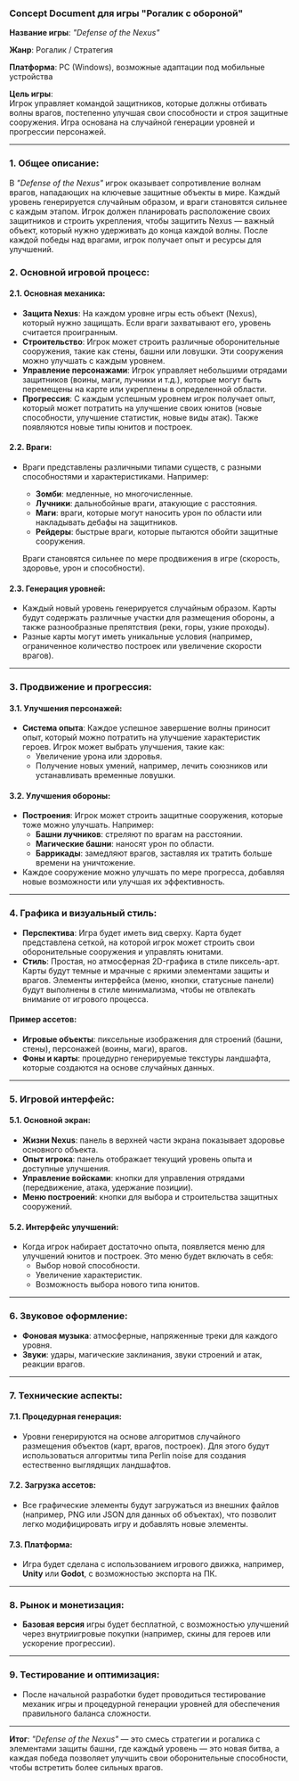 ### Concept Document для игры "Рогалик с обороной"

**Название игры**: *"Defense of the Nexus"*

**Жанр**: Рогалик / Стратегия

**Платформа**: PC (Windows), возможные адаптации под мобильные устройства

**Цель игры**:  
Игрок управляет командой защитников, которые должны отбивать волны врагов, постепенно улучшая свои способности и строя защитные сооружения. Игра основана на случайной генерации уровней и прогрессии персонажей.

---

### 1. **Общее описание**:

В *"Defense of the Nexus"* игрок оказывает сопротивление волнам врагов, нападающих на ключевые защитные объекты в мире. Каждый уровень генерируется случайным образом, и враги становятся сильнее с каждым этапом. Игрок должен планировать расположение своих защитников и строить укрепления, чтобы защитить Nexus — важный объект, который нужно удерживать до конца каждой волны. После каждой победы над врагами, игрок получает опыт и ресурсы для улучшений.

### 2. **Основной игровой процесс**:

#### 2.1. **Основная механика**:

- **Защита Nexus**: На каждом уровне игры есть объект (Nexus), который нужно защищать. Если враги захватывают его, уровень считается проигранным.
- **Строительство**: Игрок может строить различные оборонительные сооружения, такие как стены, башни или ловушки. Эти сооружения можно улучшать с каждым уровнем.
- **Управление персонажами**: Игрок управляет небольшими отрядами защитников (воины, маги, лучники и т.д.), которые могут быть перемещены на карте или укреплены в определенной области.
- **Прогрессия**: С каждым успешным уровнем игрок получает опыт, который может потратить на улучшение своих юнитов (новые способности, улучшение статистик, новые виды атак). Также появляются новые типы юнитов и построек.

#### 2.2. **Враги**:
- Враги представлены различными типами существ, с разными способностями и характеристиками. Например:
    - **Зомби**: медленные, но многочисленные.
    - **Лучники**: дальнобойные враги, атакующие с расстояния.
    - **Маги**: враги, которые могут наносить урон по области или накладывать дебафы на защитников.
    - **Рейдеры**: быстрые враги, которые пытаются обойти защитные сооружения.

  Враги становятся сильнее по мере продвижения в игре (скорость, здоровье, урон и способности).

#### 2.3. **Генерация уровней**:
- Каждый новый уровень генерируется случайным образом. Карты будут содержать различные участки для размещения обороны, а также разнообразные препятствия (реки, горы, узкие проходы).
- Разные карты могут иметь уникальные условия (например, ограниченное количество построек или увеличение скорости врагов).

---

### 3. **Продвижение и прогрессия**:

#### 3.1. **Улучшения персонажей**:
- **Система опыта**: Каждое успешное завершение волны приносит опыт, который можно потратить на улучшение характеристик героев. Игрок может выбрать улучшения, такие как:
    - Увеличение урона или здоровья.
    - Получение новых умений, например, лечить союзников или устанавливать временные ловушки.

#### 3.2. **Улучшения обороны**:
- **Построения**: Игрок может строить защитные сооружения, которые тоже можно улучшать. Например:
    - **Башни лучников**: стреляют по врагам на расстоянии.
    - **Магические башни**: наносят урон по области.
    - **Баррикады**: замедляют врагов, заставляя их тратить больше времени на уничтожение.
- Каждое сооружение можно улучшать по мере прогресса, добавляя новые возможности или улучшая их эффективность.

---

### 4. **Графика и визуальный стиль**:

- **Перспектива**: Игра будет иметь вид сверху. Карта будет представлена сеткой, на которой игрок может строить свои оборонительные сооружения и управлять юнитами.
- **Стиль**: Простая, но атмосферная 2D-графика в стиле пиксель-арт. Карты будут темные и мрачные с яркими элементами защиты и врагов. Элементы интерфейса (меню, кнопки, статусные панели) будут выполнены в стиле минимализма, чтобы не отвлекать внимание от игрового процесса.

#### Пример ассетов:
- **Игровые объекты**: пиксельные изображения для строений (башни, стены), персонажей (воины, маги), врагов.
- **Фоны и карты**: процедурно генерируемые текстуры ландшафта, которые создаются на основе случайных данных.

---

### 5. **Игровой интерфейс**:

#### 5.1. **Основной экран**:
- **Жизни Nexus**: панель в верхней части экрана показывает здоровье основного объекта.
- **Опыт игрока**: панель отображает текущий уровень опыта и доступные улучшения.
- **Управление войсками**: кнопки для управления отрядами (передвижение, атака, удержание позиции).
- **Меню построений**: кнопки для выбора и строительства защитных сооружений.

#### 5.2. **Интерфейс улучшений**:
- Когда игрок набирает достаточно опыта, появляется меню для улучшений юнитов и построек. Это меню будет включать в себя:
    - Выбор новой способности.
    - Увеличение характеристик.
    - Возможность выбора нового типа юнитов.

---

### 6. **Звуковое оформление**:

- **Фоновая музыка**: атмосферные, напряженные треки для каждого уровня.
- **Звуки**: удары, магические заклинания, звуки строений и атак, реакции врагов.

---

### 7. **Технические аспекты**:

#### 7.1. **Процедурная генерация**:
- Уровни генерируются на основе алгоритмов случайного размещения объектов (карт, врагов, построек). Для этого будут использоваться алгоритмы типа Perlin noise для создания естественно выглядящих ландшафтов.

#### 7.2. **Загрузка ассетов**:
- Все графические элементы будут загружаться из внешних файлов (например, PNG или JSON для данных об объектах), что позволит легко модифицировать игру и добавлять новые элементы.

#### 7.3. **Платформа**:
- Игра будет сделана с использованием игрового движка, например, **Unity** или **Godot**, с возможностью экспорта на ПК.

---

### 8. **Рынок и монетизация**:

- **Базовая версия** игры будет бесплатной, с возможностью улучшений через внутриигровые покупки (например, скины для героев или ускорение прогрессии).

---

### 9. **Тестирование и оптимизация**:

- После начальной разработки будет проводиться тестирование механик игры и процедурной генерации уровней для обеспечения правильного баланса сложности.

---

**Итог**: *"Defense of the Nexus"* — это смесь стратегии и рогалика с элементами защиты башни, где каждый уровень — это новая битва, а каждая победа позволяет улучшить свои оборонительные способности, чтобы встретить более сильных врагов.